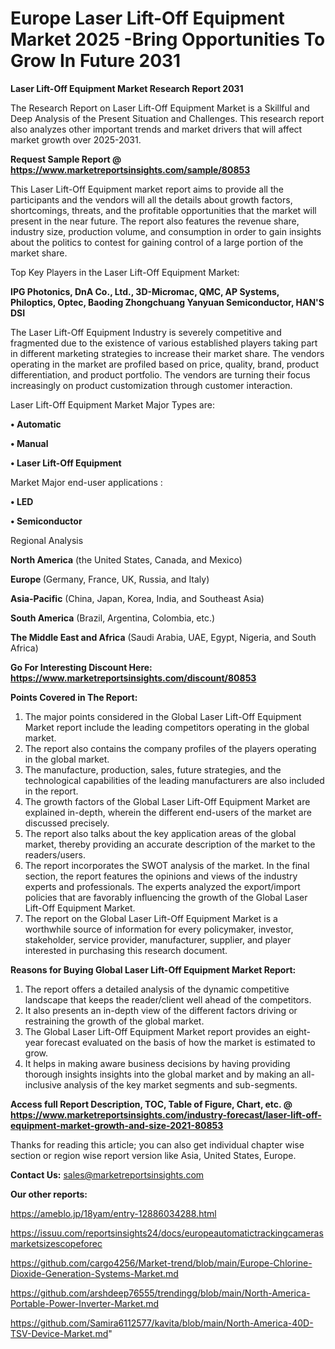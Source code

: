 # Europe Laser Lift-Off Equipment Market 2025 -Bring Opportunities To Grow In Future 2031

<strong>Laser Lift-Off Equipment Market Research Report 2031</strong>

The Research Report on Laser Lift-Off Equipment Market is a Skillful and Deep Analysis of the Present Situation and Challenges. This research report also analyzes other important trends and market drivers that will affect market growth over 2025-2031.

<strong>Request Sample Report @ <a href=https://www.marketreportsinsights.com/sample/80853>https://www.marketreportsinsights.com/sample/80853</a></strong>

This Laser Lift-Off Equipment market report aims to provide all the participants and the vendors will all the details about growth factors, shortcomings, threats, and the profitable opportunities that the market will present in the near future. The report also features the revenue share, industry size, production volume, and consumption in order to gain insights about the politics to contest for gaining control of a large portion of the market share.

Top Key Players in the Laser Lift-Off Equipment Market:

<strong>IPG Photonics, DnA Co., Ltd., 3D-Micromac, QMC, AP Systems, Philoptics, Optec, Baoding Zhongchuang Yanyuan Semiconductor, HAN&#39;S DSI</strong>

The Laser Lift-Off Equipment Industry is severely competitive and fragmented due to the existence of various established players taking part in different marketing strategies to increase their market share. The vendors operating in the market are profiled based on price, quality, brand, product differentiation, and product portfolio. The vendors are turning their focus increasingly on product customization through customer interaction.

Laser Lift-Off Equipment Market Major Types are:

<strong>• Automatic

• Manual

• Laser Lift-Off Equipment</strong>

Market Major end-user applications :

<strong>• LED

• Semiconductor</strong>

Regional Analysis

</u><strong><b>North America</b></strong> (the United States, Canada, and Mexico)

<strong><b>Europe </b></strong>(Germany, France, UK, Russia, and Italy)

<strong><b>Asia-Pacific</b></strong> (China, Japan, Korea, India, and Southeast Asia)

<strong><b>South America</b></strong> (Brazil, Argentina, Colombia, etc.)

<strong><b>The Middle East and Africa</b></strong> (Saudi Arabia, UAE, Egypt, Nigeria, and South Africa)

<strong>Go For Interesting Discount Here: <a href=https://www.marketreportsinsights.com/discount/80853>https://www.marketreportsinsights.com/discount/80853</a></strong>

<strong>Points Covered in The Report:</strong>
<ol>
  <li>The major points considered in the Global Laser Lift-Off Equipment Market report include the leading competitors operating in the global market.</li>
  <li>The report also contains the company profiles of the players operating in the global market.</li>
  <li>The manufacture, production, sales, future strategies, and the technological capabilities of the leading manufacturers are also included in the report.</li>
  <li>The growth factors of the Global Laser Lift-Off Equipment Market are explained in-depth, wherein the different end-users of the market are discussed precisely.</li>
  <li>The report also talks about the key application areas of the global market, thereby providing an accurate description of the market to the readers/users.</li>
  <li>The report incorporates the SWOT analysis of the market. In the final section, the report features the opinions and views of the industry experts and professionals. The experts analyzed the export/import policies that are favorably influencing the growth of the Global Laser Lift-Off Equipment Market.</li>
  <li>The report on the Global Laser Lift-Off Equipment Market is a worthwhile source of information for every policymaker, investor, stakeholder, service provider, manufacturer, supplier, and player interested in purchasing this research document.</li>
</ol>
<strong>Reasons for Buying Global Laser Lift-Off Equipment Market Report:</strong>

<ol>
  <li>The report offers a detailed analysis of the dynamic competitive landscape that keeps the reader/client well ahead of the competitors.</li>
  <li>It also presents an in-depth view of the different factors driving or restraining the growth of the global market.</li>
  <li>The Global Laser Lift-Off Equipment Market report provides an eight-year forecast evaluated on the basis of how the market is estimated to grow.</li>
  <li>It helps in making aware business decisions by having providing thorough insights insights into the global market and by making an all-inclusive analysis of the key market segments and sub-segments.</li>
</ol>
<strong>Access full Report Description, TOC, Table of Figure, Chart, etc. @ <a href=https://www.marketreportsinsights.com/industry-forecast/laser-lift-off-equipment-market-growth-and-size-2021-80853>https://www.marketreportsinsights.com/industry-forecast/laser-lift-off-equipment-market-growth-and-size-2021-80853</a></strong>


Thanks for reading this article; you can also get individual chapter wise section or region wise report version like Asia, United States, Europe.

<strong>Contact Us:</strong>
sales@marketreportsinsights.com

<strong>Our other reports:</strong>

<a href=https://ameblo.jp/18yam/entry-12886034288.html>https://ameblo.jp/18yam/entry-12886034288.html</a>

<a href=https://issuu.com/reportsinsights24/docs/europeautomatictrackingcamerasmarketsizescopeforec>https://issuu.com/reportsinsights24/docs/europeautomatictrackingcamerasmarketsizescopeforec</a>

<a href=https://github.com/cargo4256/Market-trend/blob/main/Europe-Chlorine-Dioxide-Generation-Systems-Market.md>https://github.com/cargo4256/Market-trend/blob/main/Europe-Chlorine-Dioxide-Generation-Systems-Market.md</a>

<a href=https://github.com/arshdeep76555/trendingg/blob/main/North-America-Portable-Power-Inverter-Market.md>https://github.com/arshdeep76555/trendingg/blob/main/North-America-Portable-Power-Inverter-Market.md</a>

<a href=https://github.com/Samira6112577/kavita/blob/main/North-America-40D-TSV-Device-Market.md>https://github.com/Samira6112577/kavita/blob/main/North-America-40D-TSV-Device-Market.md</a>"
